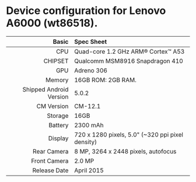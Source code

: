 Device configuration for Lenovo A6000 (wt86518).
==================================================

Basic   | Spec Sheet
-------:|:-------------------------
CPU     | Quad-core 1.2 GHz ARM® Cortex™ A53
CHIPSET | Qualcomm MSM8916 Snapdragon 410
GPU     | Adreno 306
Memory  | 16GB ROM: 2GB RAM.
Shipped Android Version | 5.0.2
CM Version | CM-12.1
Storage | 16GB
Battery | 2300 mAh
Display | 720 x 1280 pixels, 5.0"  (~320 ppi pixel density)
Rear Camera  | 8 MP, 3264 x 2448 pixels, autofocus
Front Camera | 2.0 MP
Release Date | April 2015
